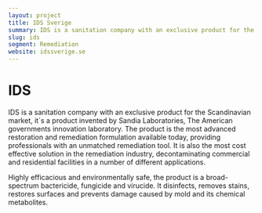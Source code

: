 ```yaml
---
layout: project
title: IDS Sverige
summary: IDS is a sanitation company with an exclusive product for the Scandinavian market, it´s a product invented by Sandia Laboratories, The American governments innovation laboratory.
slug: ids
segment: Remediation
website: idssverige.se
---
```


# IDS

IDS is a sanitation company with an exclusive product for the Scandinavian market, it´s a product invented by Sandia Laboratories, The American governments innovation laboratory. The product is the most advanced restoration and remediation formulation available today, providing professionals with an unmatched remediation tool. It is also the most cost effective solution in the remediation industry, decontaminating commercial and residential facilities in a number of different applications.

Highly efficacious and environmentally safe, the product is a broad-spectrum bactericide, fungicide and virucide. It disinfects, removes stains, restores surfaces and prevents damage caused by mold and its chemical metabolites.
